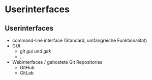 # Userinterfaces

## Userinterfaces

- command-line interface (Standard, umfangreiche Funktionalität)
- GUI
  - _git gui_ und _gitk_
  - ...
- Webinterfaces / gehostete Git Repositories
  - GitHub
  - GitLab
